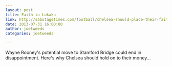 ```yaml
---
layout: post
title: Faith in Lukaku
link: http://sabotagetimes.com/football/chelsea-should-place-their-faith-in-lukaku-not-rooney.
date: 2013-07-31 16:00:00
author: joetweeds
categories: joetweeds

---
```

 
Wayne Rooney's potential move to Stamford Bridge could end in disappointment. Here's why Chelsea should hold on to their money...